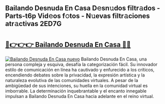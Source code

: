 ## Bailando Desnuda En Casa D𝚎sn𝚞dos filtr𝚊dos - Parts-t6p Vid𝚎os f𝚘tos - N𝚞evas filtr𝚊ciones atr𝚊ctivas 2ED7G

# <h2><a href="http://mbbvx4l.tromn.icu/?c=Bailando+Desnuda+En+Casa">🔗👉👉👉 Bailando Desnuda En Casa 🔗🔗</a></h2>

[![Bailando Desnuda En Casa nuevo](https://i.imgur.com/pEAQMta.gif)](http://mbbvx4l.tromn.icu/?c=Bailando+Desnuda+En+Casa)
Bailando Desnuda En Casa, una persona compleja y esquiva, desafía la categorización fácil. Su innovador estilo de comunicación en línea ha cautivado y enfurecido a los críticos, encendiendo debates sobre la privacidad, la expresión artística y la naturaleza evolutiva de las comunidades virtuales. A pesar de la ambigüedad de sus intenciones, su huella en la comunidad virtual es imborrable. La determinación inquebrantable y el encanto innegable impulsan a Bailando Desnuda En Casa hacia adelante en el reino virtual.
